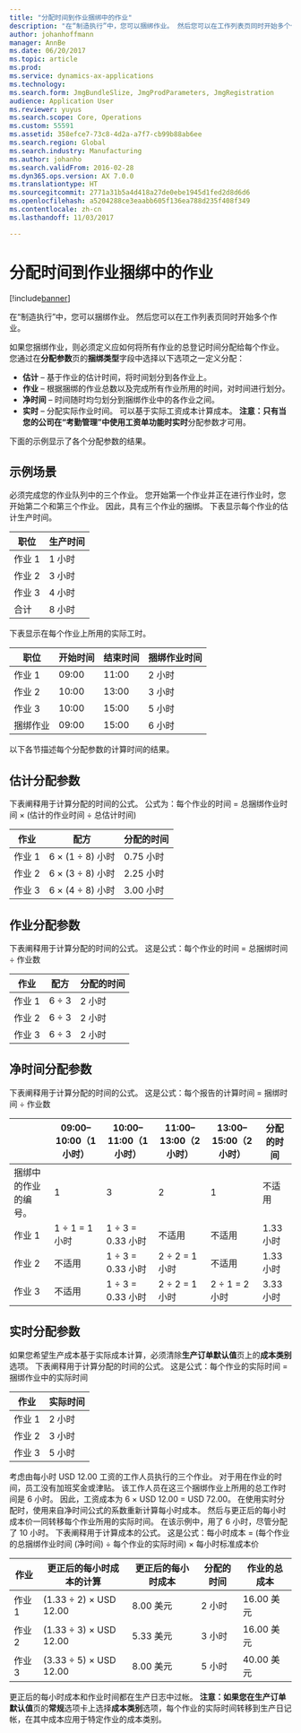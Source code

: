 ```yaml
---
title: "分配时间到作业捆绑中的作业"
description: "在“制造执行”中，您可以捆绑作业。 然后您可以在工作列表页同时开始多个作业。"
author: johanhoffmann
manager: AnnBe
ms.date: 06/20/2017
ms.topic: article
ms.prod: 
ms.service: dynamics-ax-applications
ms.technology: 
ms.search.form: JmgBundleSlize, JmgProdParameters, JmgRegistration
audience: Application User
ms.reviewer: yuyus
ms.search.scope: Core, Operations
ms.custom: 55591
ms.assetid: 358efce7-73c8-4d2a-a7f7-cb99b88ab6ee
ms.search.region: Global
ms.search.industry: Manufacturing
ms.author: johanho
ms.search.validFrom: 2016-02-28
ms.dyn365.ops.version: AX 7.0.0
ms.translationtype: HT
ms.sourcegitcommit: 2771a31b5a4d418a27de0ebe1945d1fed2d8d6d6
ms.openlocfilehash: a5204288ce3eaabb605f136ea788d235f408f349
ms.contentlocale: zh-cn
ms.lasthandoff: 11/03/2017

---
```


# <a name="allocate-time-to-jobs-in-a-job-bundle"></a>分配时间到作业捆绑中的作业

[!include[banner](../includes/banner.md)]


在“制造执行”中，您可以捆绑作业。 然后您可以在工作列表页同时开始多个作业。

如果您捆绑作业，则必须定义应如何将所有作业的总登记时间分配给每个作业。 您通过在**分配参数**页的**捆绑类型**字段中选择以下选项之一定义分配：

-   **估计** – 基于作业的估计时间，将时间划分到各作业上。
-   **作业** – 根据捆绑的作业总数以及完成所有作业所用的时间，对时间进行划分。
-   **净时间** – 时间随时均匀划分到捆绑作业中的各作业之间。
-   **实时** – 分配实际作业时间。 可以基于实际工资成本计算成本。 **注意：**只有当您的公司在“考勤管理”中使用工资单功能时**实时**分配参数才可用。

下面的示例显示了各个分配参数的结果。

## <a name="example-scenario"></a>示例场景
必须完成您的作业队列中的三个作业。 您开始第一个作业并正在进行作业时，您开始第二个和第三个作业。 因此，具有三个作业的捆绑。 下表显示每个作业的估计生产时间。

| 职位   | 生产时间 |
|-------|-----------------|
| 作业 1 | 1 小时          |
| 作业 2 | 3 小时         |
| 作业 3 | 4 小时         |
| 合计 | 8 小时         |

下表显示在每个作业上所用的实际工时。

| 职位    | 开始时间 | 结束时间 | 捆绑作业时间 |
|--------|------------|----------|-------------|
| 作业 1  | 09:00      | 11:00    | 2 小时     |
| 作业 2  | 10:00      | 13:00    | 3 小时     |
| 作业 3  | 10:00      | 15:00    | 5 小时     |
| 捆绑作业 | 09:00      | 15:00    | 6 小时     |

以下各节描述每个分配参数的计算时间的结果。

## <a name="estimation-allocation-key"></a>估计分配参数
下表阐释用于计算分配的时间的公式。 公式为：每个作业的时间 = 总捆绑作业时间 × (估计的作业时间 ÷ 总估计时间)

| 作业   | 配方           | 分配的时间 |
|-------|-------------------|----------------|
| 作业 1 | 6 × (1 ÷ 8) 小时 | 0.75 小时      |
| 作业 2 | 6 × (3 ÷ 8) 小时 | 2.25 小时     |
| 作业 3 | 6 × (4 ÷ 8) 小时 | 3.00 小时     |

## <a name="jobs-allocation-key"></a>作业分配参数
下表阐释用于计算分配的时间的公式。 这是公式：每个作业的时间 = 总捆绑时间 ÷ 作业数

| 作业   | 配方 | 分配的时间 |
|-------|---------|----------------|
| 作业 1 | 6 ÷ 3   | 2 小时        |
| 作业 2 | 6 ÷ 3   | 2 小时        |
| 作业 3 | 6 ÷ 3   | 2 小时        |

## <a name="net-time-allocation-key"></a>净时间分配参数
下表阐释用于计算分配的时间的公式。 这是公式：每个报告的计算时间 = 捆绑时间 ÷ 作业数

|                              | 09:00–10:00（1 小时） | 10:00–11:00（1 小时） | 11:00–13:00（2 小时） | 13:00–15:00（2 小时） | 分配的时间 |
|------------------------------|----------------------|----------------------|-----------------------|-----------------------|----------------|
| 捆绑中的作业的编号。 | 1                    | 3                    | 2                     | 1                     | 不适用 |
| 作业 1                        | 1 ÷ 1 = 1 小时       | 1 ÷ 3 = 0.33 小时    | 不适用        | 不适用        | 1.33 小时     |
| 作业 2                        | 不适用       | 1 ÷ 3 = 0.33 小时    | 2 ÷ 2 = 1 小时        | 不适用        | 1.33 小时     |
| 作业 3                        | 不适用       | 1 ÷ 3 = 0.33 小时    | 2 ÷ 2 = 1 小时        | 2 ÷ 1 = 2 小时       | 3.33 小时     |

## <a name="real-time-allocation-key"></a>实时分配参数
如果您希望生产成本基于实际成本计算，必须清除**生产订单默认值**页上的**成本类别**选项。 下表阐释用于计算分配的时间的公式。 这是公式：每个作业的实际时间 = 捆绑作业中的实际时间

| 作业   | 实际时间 |
|-------|-------------|
| 作业 1 | 2 小时     |
| 作业 2 | 3 小时     |
| 作业 3 | 5 小时     |

考虑由每小时 USD 12.00 工资的工作人员执行的三个作业。 对于用在作业的时间，员工没有加班奖金或津贴。 该工作人员在这三个捆绑作业上所用的总工作时间是 6 小时。 因此，工资成本为 6 × USD 12.00 = USD 72.00。 在使用实时分配时，使用来自净时间公式的系数重新计算每小时成本。 然后与更正后的每小时成本价一同转移每个作业所用的实际时间。 在该示例中，用了 6 小时，尽管分配了 10 小时。 下表阐释用于计算成本的公式。 这是公式：每小时成本 = (每个作业的总捆绑作业时间 (净时间) ÷ 每个作业的实际时间) × 每小时标准成本价

| 作业   | 更正后的每小时成本的计算 | 更正后的每小时成本 | 分配的时间 | 作业的总成本 |
|-------|----------------------------------------|-------------------------|----------------|-------------------|
| 作业 1 | (1.33 ÷ 2) × USD 12.00                 | 8.00 美元                | 2 小时        | 16.00 美元         |
| 作业 2 | (1.33 ÷ 3) × USD 12.00                 | 5.33 美元                | 3 小时        | 16.00 美元         |
| 作业 3 | (3.33 ÷ 5) × USD 12.00                 | 8.00 美元                | 5 小时        | 40.00 美元         |

更正后的每小时成本和作业时间都在生产日志中过帐。 **注意：**如果您在**生产订单默认值**页的**常规**选项卡上选择**成本类别**选项，每个作业的实际时间转移到生产日记帐，在其中成本应用于特定作业的成本类别。




